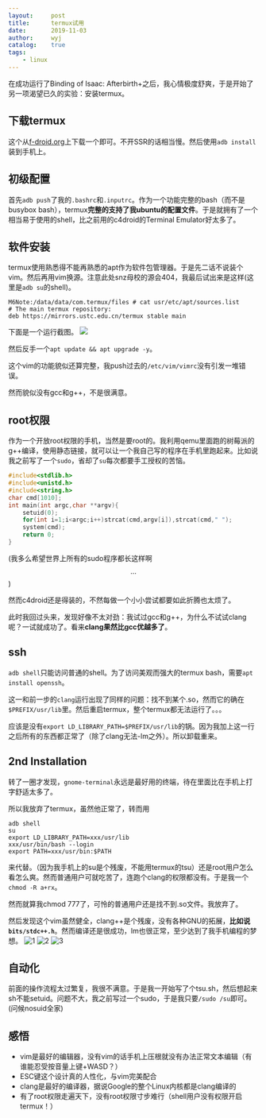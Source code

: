 ```yaml
---
layout:		post
title:		termux试用
date:		2019-11-03
author:		wyj
catalog:	true
tags:
    - linux
---
```


在成功运行了Binding of Isaac: Afterbirth+之后，我心情极度舒爽，于是开始了另一项渴望已久的实验：安装termux。

下载termux
--
这个从[f-droid.org](https://f-droid.org/en/packages/com.termux/)上下载一个即可。不开SSR的话相当慢。然后使用`adb install`装到手机上。

初级配置
--
首先`adb push`了我的`.bashrc`和`.inputrc`。作为一个功能完整的bash（而不是busybox bash），termux**完整的支持了我ubuntu的配置文件**。于是就拥有了一个相当易于使用的shell，比之前用的c4droid的Terminal Emulator好太多了。

软件安装
--
termux使用熟悉得不能再熟悉的apt作为软件包管理器。于是先二话不说装个vim。然后再用vim换源。注意此处snz母校的源会404，我最后试出来是这样(这里是`adb su`的shell)。
```
M6Note:/data/data/com.termux/files # cat usr/etc/apt/sources.list
# The main termux repository:
deb https://mirrors.ustc.edu.cn/termux stable main
```
下面是一个运行截图。
![](https://i.loli.net/2019/11/03/tPU2ZF9hCwxlfqv.jpg)

然后反手一个`apt update && apt upgrade -y`。

这个vim的功能貌似还算完整，我push过去的`/etc/vim/vimrc`没有引发一堆错误。

然而貌似没有gcc和g++，不是很满意。

root权限
--
作为一个开放root权限的手机，当然是要root的。我利用qemu里面跑的树莓派的g++编译，使用静态链接，就可以让一个我自己写的程序在手机里跑起来。比如说我之前写了一个`sudo`，省却了`su`每次都要手工授权的苦恼。
```cpp
#include<stdlib.h>
#include<unistd.h>
#include<string.h>
char cmd[1010];
int main(int argc,char **argv){
	setuid(0);
	for(int i=1;i<argc;i++)strcat(cmd,argv[i]),strcat(cmd," ");
	system(cmd);
	return 0;
}
```
(我多么希望世界上所有的sudo程序都长这样啊$$\ldots$$)

然而c4droid还是得装的，不然每做一个小小尝试都要如此折腾也太烦了。

此时我回过头来，发现好像不太对劲：我试过gcc和g++，为什么不试试clang呢？一试就成功了。看来**clang果然比gcc优越多了**。

ssh
--

`adb shell`只能访问普通的shell。为了访问美观而强大的termux bash，需要`apt install openssh`。

这一和前一步的`clang`运行出现了同样的问题：找不到某个.so，然而它的确在`$PREFIX/usr/lib`里。然后重启termux，整个termux都无法运行了。。。

应该是没有`export LD_LIBRARY_PATH=$PREFIX/usr/lib`的锅。因为我加上这一行之后所有的东西都正常了（除了clang无法-lm之外）。所以卸载重来。


2nd Installation
--
转了一圈才发现，`gnome-terminal`永远是最好用的终端，待在里面比在手机上打字舒适太多了。

所以我放弃了termux，虽然他正常了，转而用
```
adb shell
su
export LD_LIBRARY_PATH=xxx/usr/lib
xxx/usr/bin/bash --login
export PATH=xxx/usr/bin:$PATH
````
来代替。（因为我手机上的su是个残废，不能用termux的tsu）还是root用户怎么看怎么爽。然而普通用户可就吃苦了，连跑个clang的权限都没有。于是我一个`chmod -R a+rx`。

然而就算我chmod 777了，可怜的普通用户还是找不到.so文件。我放弃了。

然后发现这个vim虽然健全，clang++是个残废，没有各种GNU的拓展，**比如说`bits/stdc++.h`**。然而编译还是很成功，lm也很正常，至少达到了我手机编程的梦想。
![1](https://i.loli.net/2019/11/03/Ai7q4zCt9h6gOFY.png)
![2](https://i.loli.net/2019/11/03/IMCZzgskoTlyQh6.png)
![3](https://i.loli.net/2019/11/03/VAJ4FQ5e3dDh7RM.jpg)

自动化
--
前面的操作流程太过繁复，我很不满意。于是我一开始写了个tsu.sh，然后想起来sh不能setuid。问题不大，我之前写过一个sudo，于是我只要`/sudo /su`即可。(问候nosuid全家)

感悟
--
- vim是最好的编辑器，没有vim的话手机上压根就没有办法正常文本编辑（有谁能忍受按音量上键+WASD？）
- ESC键这个设计真的人性化，与vim完美配合
- clang是最好的编译器，据说Google的整个Linux内核都是clang编译的
- 有了root权限走遍天下，没有root权限寸步难行（shell用户没有权限开启termux！）


